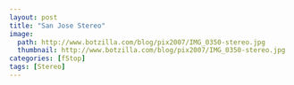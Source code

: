 ```yaml
---
layout: post
title: "San Jose Stereo"
image:
  path: http://www.botzilla.com/blog/pix2007/IMG_0350-stereo.jpg
  thumbnail: http://www.botzilla.com/blog/pix2007/IMG_0350-stereo.jpg
categories: [fStop]
tags: [Stereo]
---
```



